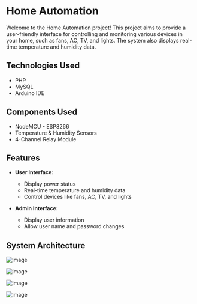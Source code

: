 # Home Automation

Welcome to the Home Automation project! This project aims to provide a user-friendly interface for controlling and monitoring various devices in your home, such as fans, AC, TV, and lights. The system also displays real-time temperature and humidity data.

## Technologies Used

- PHP
- MySQL
- Arduino IDE

## Components Used

- NodeMCU - ESP8266
- Temperature & Humidity Sensors
- 4-Channel Relay Module

## Features

- **User Interface:**
  - Display power status
  - Real-time temperature and humidity data
  - Control devices like fans, AC, TV, and lights

- **Admin Interface:**
  - Display user information
  - Allow user name and password changes

## System Architecture

![image](https://github.com/prem-acharya/Home-Automation---PHP-Dashboard/assets/102874190/5779f269-5191-445e-b049-9128c8620c22)


![image](https://github.com/prem-acharya/Home-Automation---PHP-Dashboard/assets/102874190/5c62ae66-7f9e-47dd-9fac-378e3b9d1bf0)


![image](https://github.com/prem-acharya/Home-Automation---PHP-Dashboard/assets/102874190/855a9d3c-49f5-40b7-af61-21399ebaa951)


![image](https://github.com/prem-acharya/Home-Automation---PHP-Dashboard/assets/102874190/7c0863d4-9d3a-4c42-afc5-2fe439f13780)
